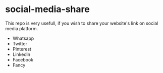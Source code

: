 # social-media-share
This repo is very usefull, if you wish to share your website's link on social media platform.

* Whatsapp
* Twitter
* Pinterest
* Linkedin
* Facebook
* Fancy
